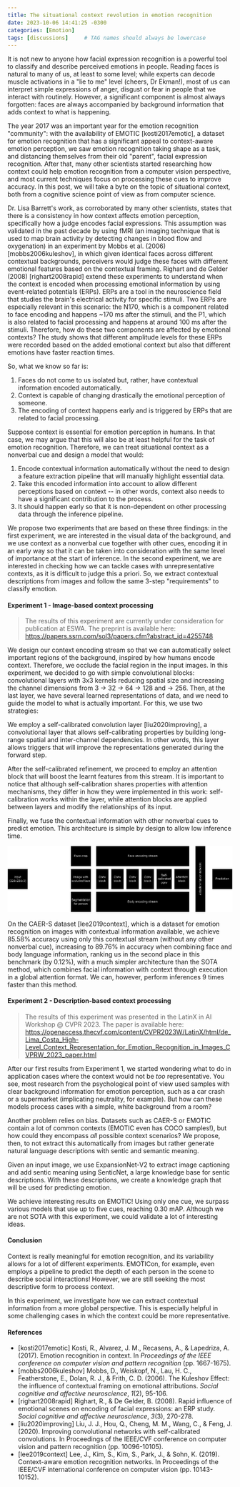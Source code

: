 ```yaml
---
title: The situational context revolution in emotion recognition
date: 2023-10-06 14:41:25 -0300
categories: [Emotion]
tags: [discussions]     # TAG names should always be lowercase
---
```


It is not new to anyone how facial expression recognition is a powerful tool to classify and describe perceived emotions in people. Reading faces is natural to many of us, at least to some level; while experts can decode muscle activations in a "lie to me" level (cheers, Dr Ekman!), most of us can interpret simple expressions of anger, disgust or fear in people that we interact with routinely. However, a significant component is almost always forgotten: faces are always accompanied by background information that adds context to what is happening.

  

The year 2017 was an important year for the emotion recognition "community": with the availability of EMOTIC [kosti2017emotic], a dataset for emotion recognition that has a significant appeal to context-aware emotion perception, we saw emotion recognition taking shape as a task, and distancing themselves from their old "parent", facial expression recognition. After that, many other scientists started researching how context could help emotion recognition from a computer vision perspective, and most current techniques focus on processing these cues to improve accuracy. In this post, we will take a byte on the topic of situational context, both from a cognitive science point of view as from computer science.

  

Dr. Lisa Barrett's work, as corroborated by many other scientists, states that there is a consistency in how context affects emotion perception, specifically how a judge encodes facial expressions. This assumption was validated in the past decade by using fMRI (an imaging technique that is used to map brain activity by detecting changes in blood flow and oxygenation) in an experiment by Mobbs et al. (2006) [mobbs2006kuleshov], in which given identical faces across different contextual backgrounds, perceivers would judge these faces with different emotional features based on the contextual framing. Righart and de Gelder (2008) [righart2008rapid] extend these experiments to understand when the context is encoded when processing emotional information by using event-related potentials (ERPs). ERPs are a tool in the neuroscience field that studies the brain's electrical activity for specific stimuli. Two ERPs are especially relevant in this scenario: the N170, which is a component related to face encoding and happens ~170 ms after the stimuli, and the P1, which is also related to facial processing and happens at around 100 ms after the stimuli. Therefore, how do these two components are affected by emotional contexts? The study shows that different amplitude levels for these ERPs were recorded based on the added emotional context but also that different emotions have faster reaction times.

  

So, what we know so far is:

1.  Faces do not come to us isolated but, rather, have contextual information encoded automatically.
2.  Context is capable of changing drastically the emotional perception of someone.
3.  The encoding of context happens early and is triggered by ERPs that are related to facial processing.

Suppose context is essential for emotion perception in humans. In that case, we may argue that this will also be at least helpful for the task of emotion recognition. Therefore, we can treat situational context as a nonverbal cue and design a model that would:

1.  Encode contextual information automatically without the need to design a feature extraction pipeline that will manually highlight essential data.
2.  Take this encoded information into account to allow different perceptions based on context -- in other words, context also needs to have a significant contribution to the process.
3.  It should happen early so that it is non-dependent on other processing data through the inference pipeline.

  

We propose two experiments that are based on these three findings: in the first experiment, we are interested in the visual data of the background, and we use context as a nonverbal cue together with other cues, encoding it in an early way so that it can be taken into consideration with the same level of importance at the start of inference. In the second experiment, we are interested in checking how we can tackle cases with unrepresentative contexts, as it is difficult to judge this a priori. So, we extract contextual descriptions from images and follow the same 3-step "requirements" to classify emotion.

  

#### Experiment 1 - Image-based context processing

> The results of this experiment are currently under consideration for publication at ESWA. The preprint is available here: https://papers.ssrn.com/sol3/papers.cfm?abstract_id=4255748

We design our context encoding stream so that we can automatically select important regions of the background, inspired by how humans encode context. Therefore, we occlude the facial region in the input images. In this experiment, we decided to go with simple convolutional blocks: convolutional layers with 3x3 kernels reducing spatial size and increasing the channel dimensions from 3 → 32 → 64 → 128 and → 256. Then, at the last layer, we have several learned representations of data, and we need to guide the model to what is actually important. For this, we use two strategies:

We employ a self-calibrated convolution layer [liu2020improving], a convolutional layer that allows self-calibrating properties by building long-range spatial and inter-channel dependencies. In other words, this layer allows triggers that will improve the representations generated during the forward step.

After the self-calibrated refinement, we proceed to employ an attention block that will boost the learnt features from this stream. It is important to notice that although self-calibration shares properties with attention mechanisms, they differ in how they were implemented in this work: self-calibration works within the layer, while attention blocks are applied between layers and modify the relationships of its input.

  

Finally, we fuse the contextual information with other nonverbal cues to predict emotion. This architecture is simple by design to allow low inference time.

  ![Simple overview of the model proposed in this experiment. For more details, please check the preprint mentioned above.](https://github.com/behavioralbytes/behavioralbytes.github.io/blob/main/_posts/arch.png?raw=true)

On the CAER-S dataset [lee2019context], which is a dataset for emotion recognition on images with contextual information available, we achieve 85.58% accuracy using only this contextual stream (without any other nonverbal cue), increasing to 89.76% in accuracy when combining face and body language information, ranking us in the second place in this benchmark (by 0.12%), with a much simpler architecture than the SOTA method, which combines facial information with context through execution in a global attention format. We can, however, perform inferences 9 times faster than this method.

  

#### Experiment 2 - Description-based context processing
> The results of this experiment was presented in the LatinX in AI Workshop @ CVPR 2023. The paper is available here: https://openaccess.thecvf.com/content/CVPR2023W/LatinX/html/de_Lima_Costa_High-Level_Context_Representation_for_Emotion_Recognition_in_Images_CVPRW_2023_paper.html

  

After our first results from Experiment 1, we started wondering what to do in application cases where the context would not be _too_ representative. You see, most research from the psychological point of view used samples with clear background information for emotion perception, such as a car crash or a supermarket (implicating neutrality, for example). But how can these models process cases with a simple, white background from a room?

  

Another problem relies on bias. Datasets such as CAER-S or EMOTIC contain a lot of common contexts (EMOTIC even has COCO samples!), but how could they encompass _all_ possible context scenarios? We propose, then, to not extract this automatically from images but rather generate natural language descriptions with sentic and semantic meaning.

  

Given an input image, we use ExpansionNet-V2 to extract image captioning and add sentic meaning using SenticNet, a large knowledge base for sentic descriptions. With these descriptions, we create a knowledge graph that will be used for predicting emotion.

  

We achieve interesting results on EMOTIC! Using only one cue, we surpass various models that use up to five cues, reaching 0.30 mAP. Although we are not SOTA with this experiment, we could validate a lot of interesting ideas.

  

#### Conclusion

  

Context is really meaningful for emotion recognition, and its variability allows for a lot of different experiments. EMOTICon, for example, even employs a pipeline to predict the depth of each person in the scene to describe social interactions! However, we are still seeking the most descriptive form to process context.

  

In this experiment, we investigate how we can extract contextual information from a more global perspective. This is especially helpful in some challenging cases in which the context could be more representative.

  
#### References

 - [kosti2017emotic] Kosti, R., Alvarez, J. M., Recasens, A., & Lapedriza, A. (2017). Emotion recognition in context. In _Proceedings of the IEEE conference on computer vision and pattern recognition_ (pp. 1667-1675).
 - [mobbs2006kuleshov] Mobbs, D., Weiskopf, N., Lau, H. C., Featherstone, E., Dolan, R. J., & Frith, C. D. (2006). The Kuleshov Effect: the influence of contextual framing on emotional attributions. _Social cognitive and affective neuroscience_, _1_(2), 95-106.
 - [righart2008rapid] Righart, R., & De Gelder, B. (2008). Rapid influence of emotional scenes on encoding of facial expressions: an ERP study. _Social cognitive and affective neuroscience_, _3_(3), 270-278.
 - [liu2020improving] Liu, J. J., Hou, Q., Cheng, M. M., Wang, C., & Feng, J. (2020). Improving convolutional networks with self-calibrated convolutions. In Proceedings of the IEEE/CVF conference on computer vision and pattern recognition (pp. 10096-10105).
 - [lee2019context] Lee, J., Kim, S., Kim, S., Park, J., & Sohn, K. (2019). Context-aware emotion recognition networks. In Proceedings of the IEEE/CVF international conference on computer vision (pp. 10143-10152).
